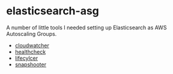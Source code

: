 # elasticsearch-asg

A number of little tools I needed setting up Elasticsearch as AWS Autoscaling Groups.

- [cloudwatcher](cmd/cloudwatcher)
- [healthcheck](cmd/healthcheck)
- [lifecylcer](cmd/lifecylcer)
- [snapshooter](cmd/snapshooter)
